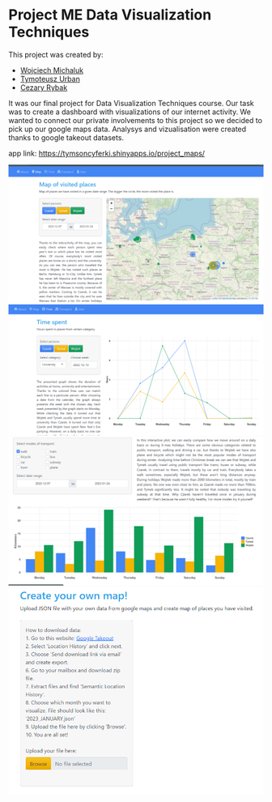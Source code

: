 # Project ME Data Visualization Techniques 

This project was created by:
- [Wojciech Michaluk](https://github.com/wojo501)
- [Tymoteusz Urban](https://github.com/tymsoncyferki)
- [Cezary Rybak](https://github.com/CCzarek)

It was our final project for Data Visualization Techniques course. Our task was to create a dashboard with visualizations of our internet activity. 
We wanted to connect our private involvements to this project so we decided to pick up our google maps data.
Analysys and vizualisation were created thanks to google takeout datasets.

app link: https://tymsoncyferki.shinyapps.io/project_maps/

![Map](https://github.com/wojo501/TWD-Google-Maps-Dashboard/blob/main/pictures/map.png)
![Line Charts](https://github.com/wojo501/TWD-Google-Maps-Dashboard/blob/main/pictures/lineCharts.png)
![Bar Charts](https://github.com/wojo501/TWD-Google-Maps-Dashboard/blob/main/pictures/barCharts.png)
![Create Map](https://github.com/wojo501/TWD-Google-Maps-Dashboard/blob/main/pictures/mapCreate.png)
